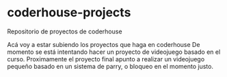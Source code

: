 # coderhouse-projects
Repositorio de proyectos de coderhouse

Acá voy a estar subiendo los proyectos que haga en coderhouse
De momento se está intentando hacer un proyecto de videojuego basado en el curso.
Proximamente el proyecto final apunto a realizar un videojuego pequeño basado en un sistema de parry, o bloqueo en el momento justo.
